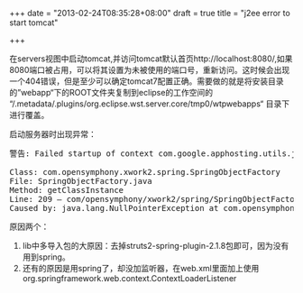 +++
date = "2013-02-24T08:35:28+08:00"
draft = true
title = "j2ee error to start tomcat"

+++



在servers视图中启动tomcat,并访问tomcat默认首页http://localhost:8080/,如果8080端口被占用，可以将其设置为未被使用的端口号，重新访问。这时候会出现一个404错误，但是至少可以确定tomcat7配置正确。需要做的就是将安装目录的”webapp“下的ROOT文件夹复制到eclipse的工作空间的 “/.metadata/.plugins/org.eclipse.wst.server.core/tmp0/wtpwebapps“ 目录下进行覆盖。

启动服务器时出现异常：

<pre>
警告: Failed startup of context com.google.apphosting.utils.jetty.DevAppEngineWebAppContext@1242b11{/,E:\workspace\uploadPhoto\war}

Class: com.opensymphony.xwork2.spring.SpringObjectFactory
File: SpringObjectFactory.java
Method: getClassInstance
Line: 209 – com/opensymphony/xwork2/spring/SpringObjectFactory.java:209:-1
Caused by: java.lang.NullPointerException at com.opensymphony.xwork2.spring.SpringObjectFactory.getClassInstance(SpringObjectFactory.java:209)
</pre>

原因两个：

1. lib中多导入包的大原因：去掉struts2-spring-plugin-2.1.8包即可，因为没有用到spring。
2. 还有的原因是用spring了，却没加监听器，在web.xml里面加上使用org.springframework.web.context.ContextLoaderListener